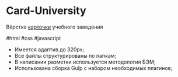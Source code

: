 # Card-University

Вёрстка [карточки](https://nikitasapego.github.io/Card-University/) учебного заведения

#html #css #javascript

 - Имеется адаптив до 320px;
 - Все файлы структурированы по папкам;
 - В написании разметки используется методология БЭМ;
 - Использована сборка Gulp с набором необходимых плагинов;
